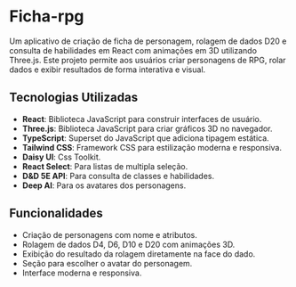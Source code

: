 # Ficha-rpg

Um aplicativo de criação de ficha de personagem, rolagem de dados D20 e consulta de habilidades em React com animações em 3D utilizando Three.js. Este projeto permite aos usuários criar personagens de RPG, rolar dados e exibir resultados de forma interativa e visual.

## Tecnologias Utilizadas

- **React**: Biblioteca JavaScript para construir interfaces de usuário.
- **Three.js**: Biblioteca JavaScript para criar gráficos 3D no navegador.
- **TypeScript**: Superset do JavaScript que adiciona tipagem estática.
- **Tailwind CSS**: Framework CSS para estilização moderna e responsiva.
- **Daisy UI**: Css Toolkit.
- **React Select**: Para listas de multipla seleção.
- **D&D 5E API**: Para consulta de classes e habilidades.
- **Deep AI**: Para os avatares dos personagens.

## Funcionalidades

- Criação de personagens com nome e atributos.
- Rolagem de dados D4, D6, D10 e D20 com animações 3D.
- Exibição do resultado da rolagem diretamente na face do dado.
- Seção para escolher o avatar do personagem.
- Interface moderna e responsiva.

